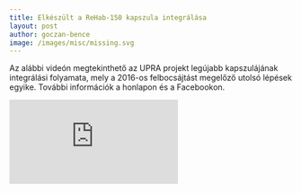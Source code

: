 ```yaml
---
title: Elkészült a ReHab-150 kapszula integrálása
layout: post
author: goczan-bence
image: /images/misc/missing.svg
---
```


Az alábbi videón megtekinthető az UPRA projekt legújabb kapszulájának integrálási folyamata, mely a 2016-os felbocsájtást megelőző utolsó lépések egyike. További információk a honlapon és a Facebookon.

<div class="video16-9">
	<iframe src="https://www.youtube.com/embed/7Hf2fo1IdWg" frameborder="0" allowfullscreen></iframe>
</div>
